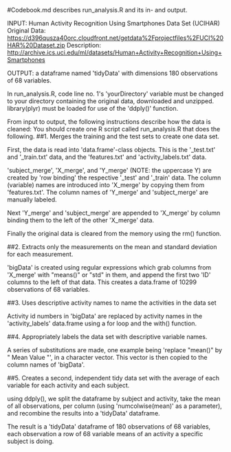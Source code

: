 #Codebook.md describes run_analysis.R and its in- and output.

INPUT: Human Activity Recognition Using Smartphones Data Set (UCIHAR)
Original Data: https://d396qusza40orc.cloudfront.net/getdata%2Fprojectfiles%2FUCI%20HAR%20Dataset.zip 
Description: http://archive.ics.uci.edu/ml/datasets/Human+Activity+Recognition+Using+Smartphones

OUTPUT: a dataframe named 'tidyData' with dimensions 180 observations of 68 variables.

In run_analysis.R, code line no. 1's 'yourDirectory' variable must be changed to your directory containing the original data, downloaded and unzipped. library(plyr) must be loaded for use of the 'ddply()' function.

From input to output, the following instructions describe how the data is cleaned:
You should create one R script called run_analysis.R that does the following. 
##1. Merges the training and the test sets to create one data set.

First, the data is read into 'data.frame'-class objects. This is the '_test.txt' and '_train.txt' data, and the 'features.txt' and 'activity_labels.txt' data.

'subject_merge', 'X_merge', and 'Y_merge' (NOTE: the uppercase Y) are created by 'row binding' the respective '_test' and '_train' data.
The column (variable) names are introduced into 'X_merge' by copying them from 'features.txt'. The column names of 'Y_merge' and 'subject_merge' are manually labeled.

Next 'Y_merge' and 'subject_merge' are appended to 'X_merge' by column binding them to the left of the other 'X_merge' data.

Finally the original data is cleared from the memory using the rm() function.
	
##2. Extracts only the measurements on the mean and standard deviation for each measurement. 

'bigData' is created using regular expressions which grab columns from 'X_merge' with "means()" or "std" in them, and append the first two 'ID' columns to the left of that data. This creates a data.frame of 10299 observations of 68 variables.
	
##3. Uses descriptive activity names to name the activities in the data set

Activity id numbers in 'bigData' are replaced by activity names in the 'activity_labels' data.frame using a for loop and the with() function.
	
##4. Appropriately labels the data set with descriptive variable names. 

A series of substitutions are made, one example being 'replace "mean()" by " Mean Value "', in a character vector.
This vector is then copied to the column names of 'bigData'.
	
##5. Creates a second, independent tidy data set with the average of each variable for each activity and each subject. 

using ddply(), we split the dataframe by subject and activity, take the mean of all observations, per column (using 'numcolwise(mean)' as a parameter), and recombine the results into a 'tidyData' dataframe.
	
The result is a 'tidyData' dataframe of 180 observations of 68 variables, each observation a row of 68 variable means of an activity a specific subject is doing.